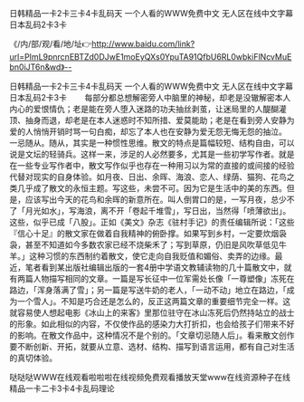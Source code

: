 日韩精品一卡2卡三卡4卡乱码天
一个人看的WWW免费中文
无人区在线中文字幕
日本乱码2卡3卡


《/内/部/观/看/地/址👉http://www.baidu.com/link?url=PImL9pnrcnEBTZd0DJwE1moEyQXs0YpuTA91QfbU6RL0wbkiFlNcvMuEbn0iJT6n&wd》--

日韩精品一卡2卡三卡4卡乱码天
一个人看的WWW免费中文
无人区在线中文字幕
日本乱码2卡3卡
　　每部分都总想解密旁人中脑里的神秘，却老是没辙解密本人内心的爱恨情仇；老是能在旁人堕入迷路的功夫抽丝剥茧，让迷局里的人醍醐灌顶、抽身而退，却老是在本人迷惑时不知所措、爱莫能助；老是在看到旁人安静为爱的人悄悄开销时骂一句白痴，却忘了本人也在安静为爱无怨无悔无怨的抽泣。
一忌随从。随从，其实是一种惯性思维。散文的特点是篇幅较短、结构自由，可以说是文坛的轻骑兵。这样一来，涉足的人必然要多，尤其是一些初学写作者。就是在一些专业写作者中，散文写作似乎也存在一种用习以为常的直接的或间接的经验代替对现实的自身体验。如月夜、日出、余晖、海浪、恋人、绿荫、猫狗、花鸟之类几乎成了散文的永恒主题。写这些，未尝不可。因为它是生活中的美的东西。但是，应该写出今天的花鸟和余晖的新意所在。叫人倒胃口的是，一写月夜，总少不了「月光如水」，写海浪，离不开「卷起千堆雪」，写日出，当然得「喷薄欲出」。这些，似乎已成「八股」。正如《美文》杂志《驻村手记》的责任编辑所说：「这些『信心十足』的散文家在做着自我精神的俯卧撑。如果写到乡村，一定要炊烟袅袅，甚至不知道如今多数农家已经不烧柴禾了；写到草原，仍旧是风吹草低见牛羊。」这种习惯的东西制约着散文，使它走向自我贬值和媚俗、卖弄的边缘。最近，笔者看到某出版社编辑出版的一套4册中学语文教辅读物的几十篇散文中，就有两篇人物描写相同的文章。一篇是写长征中一位军需处长像「一尊塑像」冻死在路边，「浑身落满了雪」；另一篇是写送牛奶的老人，「一动不动」地立在路边，「成为一个雪人」。不知是巧合还是怎么的，反正这两篇文章的重要细节完全一样。这就容易使人想起电影《冰山上的来客》里那位驻守在冰山冻死后仍然持站立的战士的形象。如此相似的内容，不仅使作品的感染力大打折扣，也会给孩子们带来不好的影响。在散文作品中，这种情况不是个别的。「文章切忌随人后」。看来散文创作要不断创新、开拓，就要从立意、选材、结构、描写到语言运用，都有自己对生活的真切体验。





哒哒哒WWW在线观看啦啦啦在线视频免费观看播放天堂www在线资源种子在线精品一卡二卡3卡4卡乱码理论
